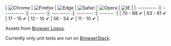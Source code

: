 | ![Chrome][] | ![Firefox][] | ![Edge][] | ![Safari][] | ![Opera][] | ![IE][]   |
|: --------- :|: ---------- :|: ------- :|: --------- :|: -------- :|: ------- :|
| 70 - 68 ✔   | 63 - 61 ✔    | 17 - 15 ✔ | 12 - 10 ✔   | 56 - 54 ✔  | 11 - 10 ✔ |

Assets from [Browser Logos][].

Currently only unit tests are run on [BrowserStack][].

[browser logos]: https://github.com/alrra/browser-logos
[browserstack]: https://www.browserstack.com/
[chrome]: https://raw.githubusercontent.com/alrra/browser-logos/master/src/chrome/chrome_48x48.png
[edge]: https://raw.githubusercontent.com/alrra/browser-logos/master/src/edge/edge_48x48.png
[firefox]: https://raw.githubusercontent.com/alrra/browser-logos/master/src/firefox/firefox_48x48.png
[ie]: https://raw.githubusercontent.com/alrra/browser-logos/master/src/archive/internet-explorer-tile_10-11/internet-explorer-tile_10-11_48x48.png
[opera]: https://raw.githubusercontent.com/alrra/browser-logos/master/src/opera/opera_48x48.png
[safari]: https://raw.githubusercontent.com/alrra/browser-logos/master/src/safari/safari_48x48.png
